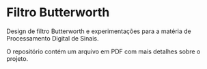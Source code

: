 # Filtro Butterworth
Design de filtro Butterworth e experimentações para a matéria de Processamento Digital de Sinais.

O repositório contém um arquivo em PDF com mais detalhes sobre o projeto.
